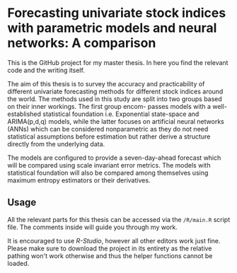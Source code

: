 # Forecasting univariate stock indices with parametric models and neural networks: A comparison
This is the GitHub project for my master thesis. In here you find the relevant code and the writing itself. 

The aim of this thesis is to survey the accuracy and practicability of different univariate forecasting methods for different stock indices around the world. The methods used in this study are split into two groups based on their inner workings. The first group encom- passes models with a well-established statistical foundation i.e. Exponential state-space and ARIMA(p,d,q) models, while the latter focuses on artificial neural networks (ANNs) which can be considered nonparametric as they do not need statistical assumptions before estimation but rather derive a structure directly from the underlying data.

The models are configured to provide a seven-day-ahead forecast which will be compared using scale invariant error metrics. The models with statistical foundation will also be compared among themselves using maximum entropy estimators or their derivatives.

## Usage

All the relevant parts for this thesis can be accessed via the `/R/main.R` script file. The comments inside will guide you through my work. 

It is encouraged to use _R-Studio_, however all other editors work just fine. Please make sure to download the project in its entirety as the relative pathing won't work otherwise and thus the helper functions cannot be loaded.
 
